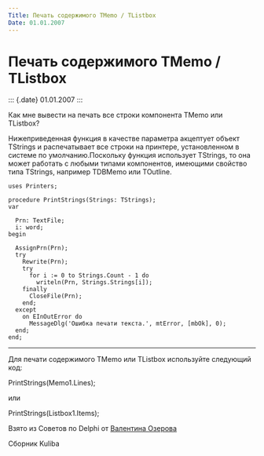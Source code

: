 ```yaml
---
Title: Печать содержимого TMemo / TListbox
Date: 01.01.2007
---
```


Печать содержимого TMemo / TListbox
===================================

::: {.date}
01.01.2007
:::

Как мне вывести на печать все строки компонента TMemo или TListbox?

Нижеприведенная функция в качестве параметра акцептует объект TStrings и
распечатывает все строки на принтере, установленном в системе по
умолчанию.Поскольку функция использует TStrings, то она может работать с
любыми типами компонентов, имеющими свойство типа TStrings, например
TDBMemo или TOutline.

    uses Printers;
     
    procedure PrintStrings(Strings: TStrings);
    var
     
      Prn: TextFile;
      i: word;
    begin
     
      AssignPrn(Prn);
      try
        Rewrite(Prn);
        try
          for i := 0 to Strings.Count - 1 do
            writeln(Prn, Strings.Strings[i]);
        finally
          CloseFile(Prn);
        end;
      except
        on EInOutError do
          MessageDlg('Ошибка печати текста.', mtError, [mbOk], 0);
      end;
    end;

------------------------------------------------------------------------

Для печати содержимого TMemo или TListbox используйте следующий код:

PrintStrings(Memo1.Lines);

или

PrintStrings(Listbox1.Items);

Взято из Советов по Delphi от [Валентина
Озерова](mailto:mailto:webmaster@webinspector.com)

Сборник Kuliba
